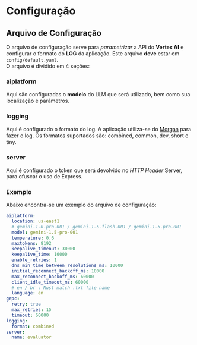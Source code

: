 # Configuração

## Arquivo de Configuração
O arquivo de configuração serve para *parametrizar* a API do **Vertex AI** e configurar o formato do **LOG** da aplicação. Este arquivo **deve** estar em `config/default.yaml`.  
O arquivo é dividido em 4 seções:

### aiplatform
Aqui são configuradas o **modelo** do LLM que será utilizado, bem como sua localização e parâmetros.

### logging
Aqui é configurado o formato do log. A aplicação utiliza-se do [Morgan](https://github.com/expressjs/morgan) para fazer o log. Os formatos suportados são: combined, common, dev, short e tiny.

### server
Aqui é configurado o token que será devolvido no *HTTP Header* Server, para ofuscar o uso de Express.  

### Exemplo
Abaixo encontra-se um exemplo do arquivo de configuração:
```yaml
aiplatform:
  location: us-east1
  # gemini-1.0-pro-001 / gemini-1.5-flash-001 / gemini-1.5-pro-001
  model: gemini-1.5-pro-001
  temperature: 0.6
  maxtokens: 8192
  keepalive_timeout: 30000
  keepalive_time: 10000
  enable_retries: 1
  dns_min_time_between_resolutions_ms: 10000
  initial_reconnect_backoff_ms: 10000
  max_reconnect_backoff_ms: 60000
  client_idle_timeout_ms: 60000
  # en / br : Must match .txt file name
  language: en
grpc:
  retry: true
  max_retries: 15
  timeout: 60000
logging:
  format: combined
server:
  name: evaluator
```